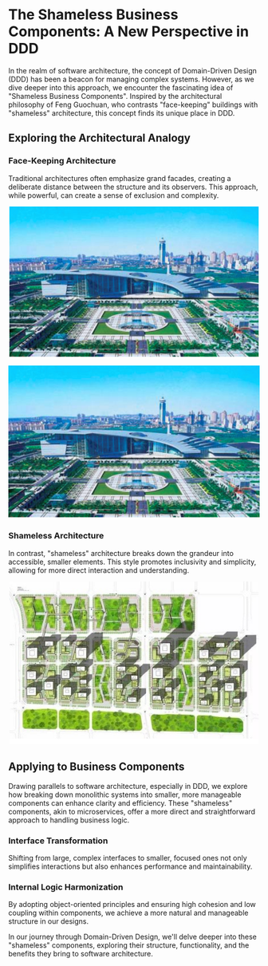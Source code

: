 # The Shameless Business Components: A New Perspective in DDD

In the realm of software architecture, the concept of Domain-Driven Design (DDD) has been a beacon for managing complex systems. However, as we dive deeper into this approach, we encounter the fascinating idea of "Shameless Business Components". Inspired by the architectural philosophy of Feng Guochuan, who contrasts "face-keeping" buildings with "shameless" architecture, this concept finds its unique place in DDD.

## Exploring the Architectural Analogy

### Face-Keeping Architecture
Traditional architectures often emphasize grand facades, creating a deliberate distance between the structure and its observers. This approach, while powerful, can create a sense of exclusion and complexity.
<p align="center">
    <img src="../images/FaceKeepingArchitecture.png" alt="FaceKeepingArchitecture.png" width="500"/>
</p>

![](images/FaceKeepingArchitecture.png)

### Shameless Architecture
In contrast, "shameless" architecture breaks down the grandeur into accessible, smaller elements. This style promotes inclusivity and simplicity, allowing for more direct interaction and understanding.
<p align="center">
    <img src="../images/ShamelessBusinessComponents.jpg" alt="ShamelessBusinessComponents.jpg" width="500"/>
</p>

## Applying to Business Components

Drawing parallels to software architecture, especially in DDD, we explore how breaking down monolithic systems into smaller, more manageable components can enhance clarity and efficiency. These "shameless" components, akin to microservices, offer a more direct and straightforward approach to handling business logic.

### Interface Transformation
Shifting from large, complex interfaces to smaller, focused ones not only simplifies interactions but also enhances performance and maintainability.

### Internal Logic Harmonization
By adopting object-oriented principles and ensuring high cohesion and low coupling within components, we achieve a more natural and manageable structure in our designs.

In our journey through Domain-Driven Design, we'll delve deeper into these "shameless" components, exploring their structure, functionality, and the benefits they bring to software architecture.
